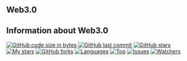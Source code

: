 ## Web3.0


## Information about Web3.0

[![GitHub code size in bytes](https://img.shields.io/github/languages/code-size/yashpandya2/Web3.0?logo=github&style=for-the-badge)](https://github.com/yashpandya2/) 
[![GitHub last commit](https://img.shields.io/github/last-commit/yashpandya2/Web3.0?style=for-the-badge&logo=git)](https://github.com/yashpandya2/) 
[![GitHub stars](https://img.shields.io/github/stars/yashpandya136/CryptMoney?style=for-the-badge)](https://github.com/yashpandya136/CryptMoney/stargazers) 
[![My stars](https://img.shields.io/github/stars/yashpandya136?affiliations=OWNER%2CCOLLABORATOR&style=for-the-badge&label=My%20stars)](https://github.com/yashpandya136/CryptMoney/stargazers) 
[![GitHub forks](https://img.shields.io/github/forks/yashpandya136/CryptMoney?style=for-the-badge&logo=git)](https://github.com/yashpandya2/Web3.0/network)
[![Languages](https://img.shields.io/github/languages/count/yashpandya2/Web3.0?style=for-the-badge)](https://github.com/yashpandya2/Web3.0)
[![Top](https://img.shields.io/github/languages/top/yashpandya2/Web3.0?style=for-the-badge&label=Top%20Languages)](https://github.com/yashpandya2/Web3.0)
[![Issues](https://img.shields.io/github/issues/yashpandya2/Web3.0?style=for-the-badge&label=Issues)](https://github.com/yashpandya2/Web3.0)
[![Watchers](	https://img.shields.io/github/watchers/yashpandya2/Web3.0?label=Watch&style=for-the-badge)](https://github.com/yashpandya2/Web3.0/) 
